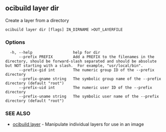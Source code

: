 ## ocibuild layer dir

Create a layer from a directory

```
ocibuild layer dir [flags] IN_DIRNAME >OUT_LAYERFILE
```

### Options

```
  -h, --help                  help for dir
      --prefix PREFIX         Add a PREFIX to the filenames in the directory, should be forward-slash separated and should be absolute but NOT starting with a slash.  For example, "usr/local/bin".
      --prefix-gid int        The numeric group ID of the --prefix directory
      --prefix-gname string   The symbolic group name of the --prefix directory (default "root")
      --prefix-uid int        The numeric user ID of the --prefix directory
      --prefix-uname string   The symbolic user name of the --prefix directory (default "root")
```

### SEE ALSO

* [ocibuild layer](ocibuild_layer.md)	 - Manipulate individual layers for use in an image

